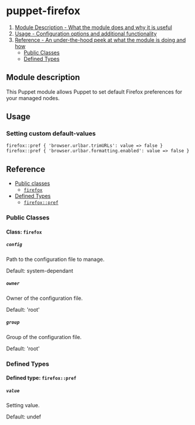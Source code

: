 # puppet-firefox

1. [Module Description - What the module does and why it is useful](#module-description)
2. [Usage - Configuration options and additional functionality](#usage)
3. [Reference - An under-the-hood peek at what the module is doing and how](#reference)
    * [Public Classes](#public-classes)
    * [Defined Types](#defined-types)

## Module description

This Puppet module allows Puppet to set default Firefox preferences for your managed nodes.

## Usage

### Setting custom default-values

```puppet
firefox::pref { 'browser.urlbar.trimURLs': value => false }
firefox::pref { 'browser.urlbar.formatting.enabled': value => false }
```

## Reference

* [Public classes](#public-classes)
    * [`firefox`](#class-firefox)
* [Defined Types](#defined-types)
    * [`firefox::pref`](#defined-type-firefoxpref)

### Public Classes

#### Class: `firefox`

##### `config`

Path to the configuration file to manage.

Default: system-dependant

##### `owner`

Owner of the configuration file.

Default: 'root'

##### `group`


Group of the configuration file.

Default: 'root'

### Defined Types

#### Defined type: `firefox::pref`

##### `value`

Setting value.

Default: undef
